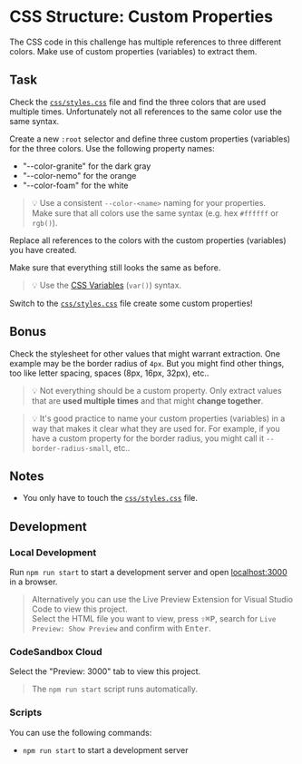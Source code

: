 # CSS Structure: Custom Properties

The CSS code in this challenge has multiple references to three different colors. Make use of custom properties (variables) to extract them.

## Task

Check the [`css/styles.css`](./css/styles.css) file and find the three colors that are used multiple times. Unfortunately not all references to the same color use the same syntax.

Create a new `:root` selector and define three custom properties (variables) for the three colors. Use the following property names:

- "--color-granite" for the dark gray
- "--color-nemo" for the orange
- "--color-foam" for the white

> 💡 Use a consistent `--color-<name>` naming for your properties.  
> Make sure that all colors use the same syntax (e.g. hex `#ffffff` or `rgb()`).

Replace all references to the colors with the custom properties (variables) you have created.

Make sure that everything still looks the same as before.

> 💡 Use the [CSS Variables](https://developer.mozilla.org/en-US/docs/Web/CSS/Using_CSS_custom_properties) (`var()`) syntax.

Switch to the [`css/styles.css`](./css/styles.css) file create some custom properties!

## Bonus

Check the stylesheet for other values that might warrant extraction. One example may be the border radius of `4px`. But you might find other things, too like letter spacing, spaces (8px, 16px, 32px), etc..

> 💡 Not everything should be a custom property. Only extract values that are **used multiple times** and that might **change together**.

> 💡 It's good practice to name your custom properties (variables) in a way that makes it clear what they are used for. For example, if you have a custom property for the border radius, you might call it `--border-radius-small`, etc..

## Notes

- You only have to touch the [`css/styles.css`](./css/styles.css) file.

## Development

### Local Development

Run `npm run start` to start a development server and open [localhost:3000](http://localhost:3000) in a browser.

> Alternatively you can use the Live Preview Extension for Visual Studio Code to view this project.  
> Select the HTML file you want to view, press <kbd>⇧</kbd><kbd>⌘</kbd><kbd>P</kbd>, search for `Live Preview: Show Preview` and confirm with <kbd>Enter</kbd>.

### CodeSandbox Cloud

Select the "Preview: 3000" tab to view this project.

> The `npm run start` script runs automatically.

### Scripts

You can use the following commands:

- `npm run start` to start a development server
